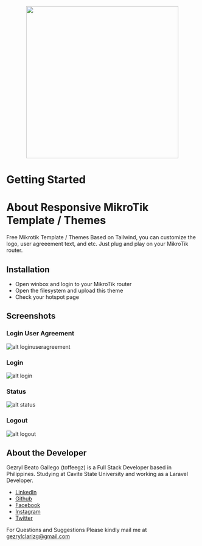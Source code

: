 <p align="center"><img src="https://i.im.ge/2021/07/27/Dpko1.png" width="400"></p>


# Getting Started

# About Responsive MikroTik Template / Themes
Free Mikrotik Template / Themes Based on Tailwind, you can customize the logo, user agreeement text, and etc.
Just plug and play on your MikroTik router.

## Installation
* Open winbox and login to your MikroTik router
* Open the filesystem and upload this theme
* Check your hotspot page

## Screenshots

### Login User Agreement
![alt loginuseragreement](https://github.com/toffeegz/Tailwind-Mikrotik-Template/screenshot/login-user-agreement.png)

### Login
![alt login](https://github.com/toffeegz/Tailwind-Mikrotik-Template/screenshot/login.png)

### Status
![alt status](https://github.com/toffeegz/Tailwind-Mikrotik-Template/screenshot/status.png)

### Logout
![alt logout](https://github.com/toffeegz/Tailwind-Mikrotik-Template/screenshot/logout.png)

## About the Developer

Gezryl Beato Gallego (toffeegz) is a Full Stack Developer based in Philippines. Studying at Cavite State University and working as a Laravel Developer.

- [LinkedIn](https://www.linkedin.com/in/gezryl-clariz-beato-078312139/)
- [Github](https://github.com/toffeegz)
- [Facebook](https://www.facebook.com/toffeegz/)
- [Instagram](https://www.instagram.com/toffeegz_/)
- [Twitter](https://twitter.com/toffeegz_)

For Questions and Suggestions
Please kindly mail me at [gezrylclarizg@gmail.com](mailto:gezrylclarizg@gmail.com])

